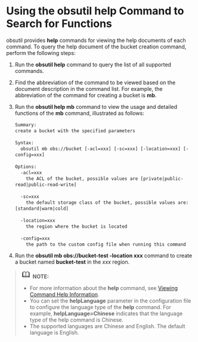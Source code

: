 # Using the obsutil help Command to Search for Functions<a name="EN-US_TOPIC_0190483383"></a>

obsutil provides  **help**  commands for viewing the help documents of each command. To query the help document of the bucket creation command, perform the following steps:

1.  Run the  **obsutil help**  command to query the list of all supported commands.
2.  Find the abbreviation of the command to be viewed based on the document description in the command list. For example, the abbreviation of the command for creating a bucket is  **mb**.
3.  Run the  **obsutil help mb**  command to view the usage and detailed functions of the  **mb**  command, illustrated as follows:

    ```
    Summary:
    create a bucket with the specified parameters
    
    Syntax:
      obsutil mb obs://bucket [-acl=xxx] [-sc=xxx] [-location=xxx] [-config=xxx]
    
    Options:
      -acl=xxx
        the ACL of the bucket, possible values are [private|public-read|public-read-write]
    
      -sc=xxx
        the default storage class of the bucket, possible values are: [standard|warm|cold]
    
      -location=xxx
        the region where the bucket is located
    
      -config=xxx
        the path to the custom config file when running this command
    ```

4.  Run the  **obsutil mb obs://bucket-test -location xxx**  command to create a bucket named  **bucket-test**  in the  _xxx_  region.

>![](public_sys-resources/icon-note.gif) **NOTE:**   
>-   For more information about the  **help**  command, see  [Viewing Command Help Information](viewing-command-help-information.md).  
>-   You can set the  **helpLanguage**  parameter in the configuration file to configure the language type of the  **help**  command. For example,  **helpLanguage=Chinese**  indicates that the language type of the help command is Chinese.  
>-   The supported languages are Chinese and English. The default language is English.  

